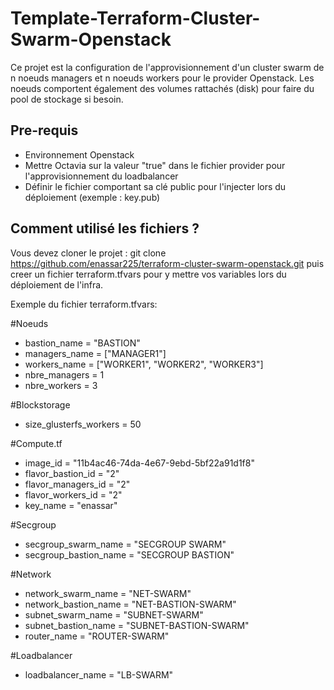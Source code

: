 # Template-Terraform-Cluster-Swarm-Openstack
Ce projet est la configuration de l'approvisionnement d'un cluster swarm de n noeuds managers et n noeuds workers pour le provider Openstack. Les noeuds comportent également des volumes rattachés (disk) pour faire du pool de stockage si besoin.

## Pre-requis

* Environnement Openstack
* Mettre Octavia sur la valeur "true" dans le fichier provider pour l'approvisionnement du loadbalancer
* Définir le fichier comportant sa clé public pour l'injecter lors du déploiement (exemple : key.pub)

## Comment utilisé les fichiers ?

Vous devez cloner le projet : git clone https://github.com/enassar225/terraform-cluster-swarm-openstack.git puis creer un fichier terraform.tfvars pour y mettre vos variables lors du déploiement de l'infra.

Exemple du fichier terraform.tfvars: 

#Noeuds
- bastion_name = "BASTION"
- managers_name = ["MANAGER1"]
- workers_name  = ["WORKER1", "WORKER2", "WORKER3"]
- nbre_managers = 1
- nbre_workers  = 3

#Blockstorage
- size_glusterfs_workers = 50

#Compute.tf
- image_id           = "11b4ac46-74da-4e67-9ebd-5bf22a91d1f8"
- flavor_bastion_id  = "2"
- flavor_managers_id = "2"
- flavor_workers_id  = "2"
- key_name           = "enassar"

#Secgroup
- secgroup_swarm_name = "SECGROUP SWARM"
- secgroup_bastion_name  = "SECGROUP BASTION"

#Network
- network_swarm_name   = "NET-SWARM"
- network_bastion_name = "NET-BASTION-SWARM"
- subnet_swarm_name    = "SUBNET-SWARM"
- subnet_bastion_name  = "SUBNET-BASTION-SWARM"
- router_name          = "ROUTER-SWARM"

#Loadbalancer
- loadbalancer_name = "LB-SWARM"
